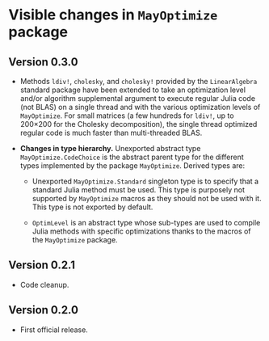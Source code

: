 # Visible changes in `MayOptimize` package

## Version 0.3.0

* Methods `ldiv!`, `cholesky`, and `cholesky!` provided by the `LinearAlgebra`
  standard package have been extended to take an optimization level and/or
  algorithm supplemental argument to execute regular Julia code (not BLAS) on a
  single thread and with the various optimization levels of `MayOptimize`.  For
  small matrices (a few hundreds for `ldiv!`, up to 200×200 for the Cholesky
  decomposition), the single thread optimized regular code is much faster than
  multi-threaded BLAS.

* **Changes in type hierarchy.** Unexported abstract type
  `MayOptimize.CodeChoice` is the abstract parent type for the different types
  implemented by the package `MayOptimize`. Derived types are:

  - Unexported `MayOptimize.Standard` singleton type is to specify that a
    standard Julia method must be used.  This type is purposely not supported
    by `MayOptimize` macros as they should not be used with it.  This type is
    not exported by default.

  - `OptimLevel` is an abstract type whose sub-types are used to compile
    Julia methods with specific optimizations thanks to the macros of the
    `MayOptimize` package.

## Version 0.2.1

* Code cleanup.


## Version 0.2.0

* First official release.
